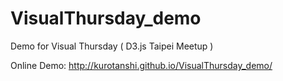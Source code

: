 # VisualThursday_demo
Demo for Visual Thursday ( D3.js Taipei Meetup )

Online Demo:  http://kurotanshi.github.io/VisualThursday_demo/
